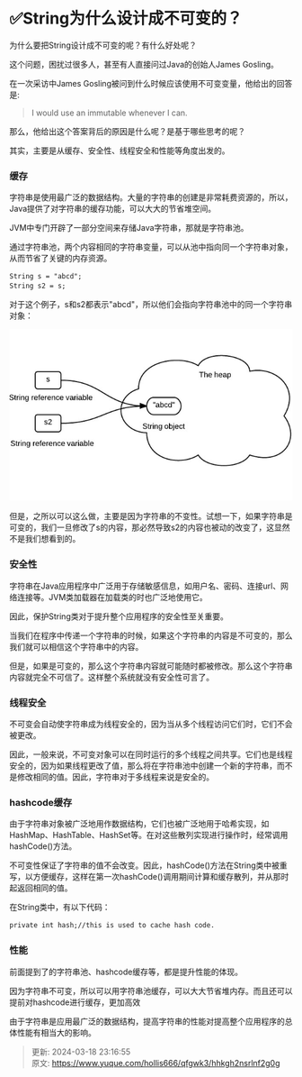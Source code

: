 # ✅String为什么设计成不可变的？

为什么要把String设计成不可变的呢？有什么好处呢？



这个问题，困扰过很多人，甚至有人直接问过Java的创始人James Gosling。



在一次采访中James Gosling被问到什么时候应该使用不可变变量，他给出的回答是:



> I would use an immutable whenever I can.
>



那么，他给出这个答案背后的原因是什么呢？是基于哪些思考的呢？



其实，主要是从缓存、安全性、线程安全和性能等角度出发的。



### 缓存


字符串是使用最广泛的数据结构。大量的字符串的创建是非常耗费资源的，所以，Java提供了对字符串的缓存功能，可以大大的节省堆空间。



JVM中专门开辟了一部分空间来存储Java字符串，那就是字符串池。



通过字符串池，两个内容相同的字符串变量，可以从池中指向同一个字符串对象，从而节省了关键的内存资源。



```latex
String s = "abcd";
String s2 = s;
```



对于这个例子，s和s2都表示"abcd"，所以他们会指向字符串池中的同一个字符串对象：



![1672212318617-14a7ca77-145c-41eb-b2b0-936539bc1ad9.jpeg](./img/4C3s3uXF9KNCA_SZ/1672212318617-14a7ca77-145c-41eb-b2b0-936539bc1ad9-124119.jpeg)



但是，之所以可以这么做，主要是因为字符串的不变性。试想一下，如果字符串是可变的，我们一旦修改了s的内容，那必然导致s2的内容也被动的改变了，这显然不是我们想看到的。



### 安全性


字符串在Java应用程序中广泛用于存储敏感信息，如用户名、密码、连接url、网络连接等。JVM类加载器在加载类的时也广泛地使用它。



因此，保护String类对于提升整个应用程序的安全性至关重要。



当我们在程序中传递一个字符串的时候，如果这个字符串的内容是不可变的，那么我们就可以相信这个字符串中的内容。



但是，如果是可变的，那么这个字符串内容就可能随时都被修改。那么这个字符串内容就完全不可信了。这样整个系统就没有安全性可言了。



### 线程安全


不可变会自动使字符串成为线程安全的，因为当从多个线程访问它们时，它们不会被更改。



因此，一般来说，不可变对象可以在同时运行的多个线程之间共享。它们也是线程安全的，因为如果线程更改了值，那么将在字符串池中创建一个新的字符串，而不是修改相同的值。因此，字符串对于多线程来说是安全的。



### hashcode缓存


由于字符串对象被广泛地用作数据结构，它们也被广泛地用于哈希实现，如HashMap、HashTable、HashSet等。在对这些散列实现进行操作时，经常调用hashCode()方法。



不可变性保证了字符串的值不会改变。因此，hashCode()方法在String类中被重写，以方便缓存，这样在第一次hashCode()调用期间计算和缓存散列，并从那时起返回相同的值。



在String类中，有以下代码：



```latex
private int hash;//this is used to cache hash code.
```



### 性能


前面提到了的字符串池、hashcode缓存等，都是提升性能的体现。



因为字符串不可变，所以可以用字符串池缓存，可以大大节省堆内存。而且还可以提前对hashcode进行缓存，更加高效



由于字符串是应用最广泛的数据结构，提高字符串的性能对提高整个应用程序的总体性能有相当大的影响。





> 更新: 2024-03-18 23:16:55  
> 原文: <https://www.yuque.com/hollis666/qfgwk3/hhkgh2nsrlnf2g0g>